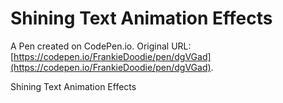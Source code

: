 # Shining Text Animation Effects

A Pen created on CodePen.io. Original URL: [https://codepen.io/FrankieDoodie/pen/dgVGad](https://codepen.io/FrankieDoodie/pen/dgVGad).

Shining Text Animation Effects